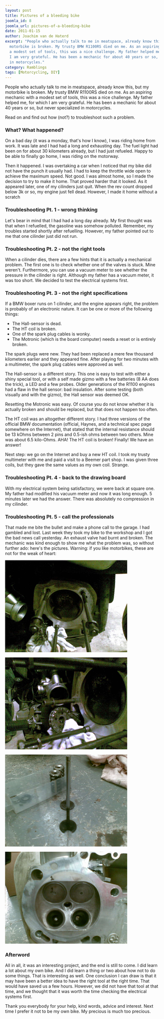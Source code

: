 ```yaml
---
layout: post
title: Pictures of a bleeding bike
joomla_id: 8
joomla_url: pictures-of-a-bleeding-bike
date: 2011-01-15
author: Joachim van de Haterd
excerpt: "People who actually talk to me in meatspace, already know this, but my
  motorbike is broken. My trusty BMW R1100RS died on me. As an aspiring mechanic with
  a modest set of tools, this was a nice challenge. My father helped me, for which
  I am very grateful. He has been a mechanic for about 40 years or so, but never specialized
  in motorcycles."
category: Ramblings
tags: [Motorcycling, DIY] 
---
```

<p>People who actually talk to me in meatspace, already know this, but my motorbike is broken. My trusty BMW R1100RS died on me. As an aspiring mechanic with a modest set of tools, this was a nice challenge. My father helped me, for which I am very grateful. He has been a mechanic for about 40 years or so, but never specialized in motorcycles.</p>
<p>Read on and find out how (not?) to troubleshoot such a problem.</p>

<h3>What? What happened?</h3>
<p>On a bad day (it was a monday, that's how I know), I was riding home from work. It was late and I had had a long and exhausting day. The fuel light had been on for about 30 kilometers already, but I had just refueled. Happy to be able to finally go home, I was riding on the motorway.</p>

<p>Then it happened. I was overtaking a car when I noticed that my bike did not have the punch it usually had. I had to keep the throttle wide open to achieve the maximum speed. Not good. I was almost home, so I made the decision to try to make it home. That proved harder that it looked. As it appeared later, one of my cilinders just quit. When the rev count dropped below 3k or so, my engine just fell dead. However, I made it home without a scratch</p>

<h3>Troubleshooting Pt. 1 - wrong thinking</h3>

<p>Let's bear in mind that I had had a long day already. My first thought was that when I refuelled, the gasoline was somehow polluted. Remember, my troubles started shortly after refuelling. However, my father pointed out to me that one cilinder just did not run.</p>

<h3>Troubleshooting Pt. 2 - not the right tools</h3>

<p>When a cilinder dies, there are a few hints that it is actually a mechanical problem. The first one is to check whether one of the valves is stuck. Mine weren't. Furthermore, you can use a vacuum meter to see whether the pressure in the cilinder is right. Although my father has a vacuum meter, it was too short. We decided to test the electrical systems first.</p>

<h3>Troubleshooting Pt. 3 - not the right specifications</h3>

<p>If a BMW boxer runs on 1 cilinder, and the engine appears right, the problem is probably of an electronic nature. It can be one or more of the following things:</p>

<ul>

<li>The Hall-sensor is dead. </li>

<li>The HT coil is broken.</li>

<li>One of the spark plug cables is wonky.</li>

<li>The Motronic (which is the board computer) needs a reset or is entirely broken.</li>

</ul>

<p>The spark plugs were new. They had been replaced a mere few thousand kilometers earlier and they appeared fine. After playing for two minutes with a multimeter, the spark plug cables were approved as well.</p>

<p>The Hall-sensor is a different story. This one is easy to test with either a shiny special tool, or with a self made gizmo with a few batteries (8 AA does the trick), a LED and a few probes. Older generations of the R1100 engines had a flaw in the hall sensor: bad insulation. After some testing (both visually and with the gizmo), the Hall sensor was deemed OK.</p>

<p>Resetting the Motronic was easy. Of course you do not know whether it is actually broken and should be replaced, but that does not happen too often.</p>

<p>The HT coil was an altogether different story. I had three versions of the official BMW documentation (official, Haynes, and a technical spec page somewhere on the Internet), that stated that the internal resistance should be 13 kOhms between 2 pins and 0.5-ish ohms between two others. Mine was about 6.5 kilo-Ohms. AHA! The HT coil is broken! Finally! We have an answer!</p>

<p>Next step: we go on the Internet and buy a new HT coil. I took my trusty multimeter with me and paid a visit to a Beemer part shop. I was given three coils, but they gave the same values as my own coil. Strange.</p>

<h3>Troubleshooting Pt. 4 - back to the drawing board</h3>

<p>With my electrical system being satisfactory, we were back at square one. My father had modified his vacuum meter and now it was long enough. 5 minutes later we had the answer. There was absolutely no compression in my cilinder.</p>

<h3>Troubleshooting Pt. 5 - call the professionals</h3>

<p>That made me bite the bullet and make a phone call to the garage. I had gambled and lost. Last week they took my bike to the workshop and I got the bad news call yesterday. An exhaust valve had burnt and broken. The mechanic was kind enough to show me what the problem was, so without further ado: here's the pictures. Warning: if you like motorbikes, these are not for the weak of heart:</p>

<p><img src="/assets/images/posts/motor/afbeelding045.jpg" height="300" width="400" /></p>

<p><img alt="afbeelding046" src="/assets/images/posts/motor/afbeelding046.jpg" height="300" width="400" /></p>

<p><img alt="afbeelding047" src="/assets/images/posts/motor/afbeelding047.jpg" height="300" width="400" /></p>

<p><img alt="afbeelding048" src="/assets/images/posts/motor/afbeelding048.jpg" height="300" width="400" /></p>

<h3>Afterword</h3>

<p>All in all, it was an interesting project, and the end is still to come. I did learn a lot about my own bike. And I did learn a thing or two about how not to do some things. That is interesting as well. One conclusion I can draw is that it may have been a better idea to have the right tool at the right time. That would have saved us a few hours. However, we did not have that tool at that time, and we thought that it was worth the time checking the electrical systems first.</p>

<p>Thank you everybody for your help, kind words, advice and interest. Next time I prefer it not to be my own bike. My precious is much too precious.</p>
